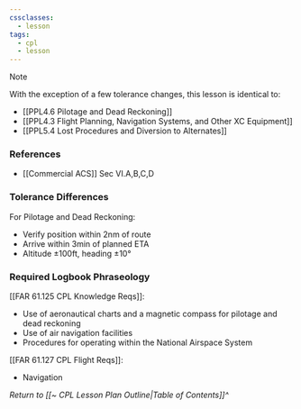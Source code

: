 ```yaml
---
cssclasses:
  - lesson
tags:
  - cpl
  - lesson
---
```

> [!note]
> With the exception of a few tolerance changes, this lesson is identical to:
> - [[PPL4.6 Pilotage and Dead Reckoning]]
> - [[PPL4.3 Flight Planning, Navigation Systems, and Other XC Equipment]]
> - [[PPL5.4 Lost Procedures and Diversion to Alternates]]

### References
- [[Commercial ACS]] Sec VI.A,B,C,D

### Tolerance Differences
For Pilotage and Dead Reckoning:
- Verify position within 2nm of route
- Arrive within 3min of planned ETA
- Altitude ±100ft, heading ±10°

### Required Logbook Phraseology
[[FAR 61.125 CPL Knowledge Reqs]]:
- Use of aeronautical charts and a magnetic compass for pilotage and dead reckoning
- Use of air navigation facilities
- Procedures for operating within the National Airspace System

[[FAR 61.127 CPL Flight Reqs]]:
- Navigation

*Return to [[~ CPL Lesson Plan Outline|Table of Contents]]^*

